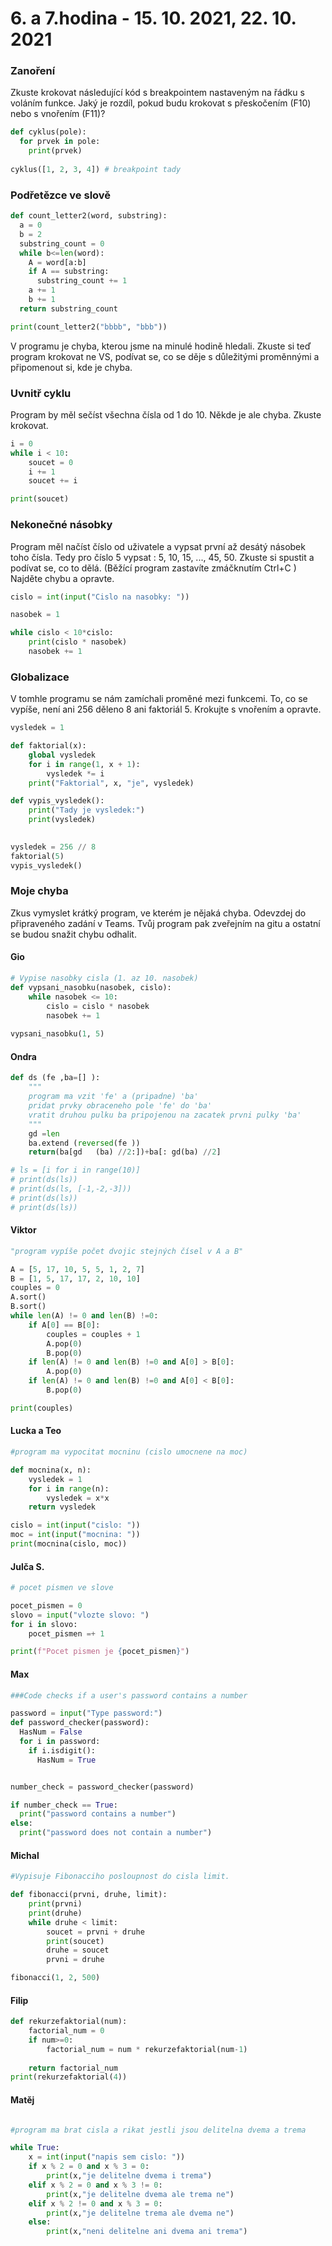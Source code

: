# 6. a 7.hodina - 15. 10. 2021, 22. 10. 2021

### Zanoření

Zkuste krokovat následující kód s breakpointem nastaveným na řádku s voláním funkce. 
Jaký je rozdíl, pokud budu krokovat s přeskočením (F10) nebo s vnořením (F11)?

``` python
def cyklus(pole):
  for prvek in pole:
    print(prvek)
    
cyklus([1, 2, 3, 4]) # breakpoint tady

```

### Podřetězce ve slově

``` python
def count_letter2(word, substring): 
  a = 0 
  b = 2 
  substring_count = 0 
  while b<=len(word): 
    A = word[a:b] 
    if A == substring: 
      substring_count += 1 
    a += 1 
    b += 1 
  return substring_count 

print(count_letter2("bbbb", "bbb")) 

```

V programu je chyba, kterou jsme na minulé hodině hledali. 
Zkuste si teď program krokovat ne VS, podívat se, co se děje s důležitými proměnnými a připomenout si, kde je chyba.

### Uvnitř cyklu

Program by měl sečíst všechna čísla od 1 do 10. Někde je ale chyba. Zkuste krokovat.

``` python
i = 0
while i < 10:
    soucet = 0
    i += 1
    soucet += i

print(soucet)
```

### Nekonečné násobky

Program měl načíst číslo od uživatele a vypsat první až desátý násobek toho čísla.
Tedy pro číslo 5 vypsat : 5, 10, 15, ..., 45, 50.
Zkuste si spustit a podívat se, co to dělá. (Běžící program zastavíte zmáčknutím Ctrl+C )
Najděte chybu a opravte.

``` python
cislo = int(input("Cislo na nasobky: "))

nasobek = 1

while cislo < 10*cislo:
    print(cislo * nasobek)
    nasobek += 1
```

### Globalizace
V tomhle programu se nám zamíchali proměné mezi funkcemi. To, co se vypíše, není ani 256 děleno 8 ani faktoriál 5.
Krokujte s vnořením a opravte.

``` python
vysledek = 1

def faktorial(x):
    global vysledek
    for i in range(1, x + 1):
        vysledek *= i
    print("Faktorial", x, "je", vysledek)

def vypis_vysledek():
    print("Tady je vysledek:")
    print(vysledek)
    

vysledek = 256 // 8
faktorial(5)
vypis_vysledek()
```

### Moje chyba

Zkus vymyslet krátký program, ve kterém je nějaká chyba.
Odevzdej do připraveného zadání v Teams.
Tvůj program pak zveřejním na gitu a ostatní se budou snažit chybu odhalit.

#### Gio
``` python
# Vypise nasobky cisla (1. az 10. nasobek)
def vypsani_nasobku(nasobek, cislo):
    while nasobek <= 10:
        cislo = cislo * nasobek
        nasobek += 1
   
vypsani_nasobku(1, 5)
```
#### Ondra
``` python
def ds (fe ,ba=[] ):
    """
    program ma vzit 'fe' a (pripadne) 'ba'
    pridat prvky obraceneho pole 'fe' do 'ba'
    vratit druhou pulku ba pripojenou na zacatek prvni pulky 'ba'
    """
    gd =len
    ba.extend (reversed(fe ))
    return(ba[gd   (ba) //2:])+ba[: gd(ba) //2]

# ls = [i for i in range(10)]
# print(ds(ls))
# print(ds(ls, [-1,-2,-3]))
# print(ds(ls))
# print(ds(ls))
```
#### Viktor
``` python
"program vypíše počet dvojic stejných čísel v A a B" 

A = [5, 17, 10, 5, 5, 1, 2, 7] 
B = [1, 5, 17, 17, 2, 10, 10] 
couples = 0 
A.sort() 
B.sort() 
while len(A) != 0 and len(B) !=0: 
    if A[0] == B[0]: 
        couples = couples + 1 
        A.pop(0) 
        B.pop(0) 
    if len(A) != 0 and len(B) !=0 and A[0] > B[0]: 
        A.pop(0) 
    if len(A) != 0 and len(B) !=0 and A[0] < B[0]: 
        B.pop(0) 

print(couples)   
```
#### Lucka a Teo
``` python
#program ma vypocitat mocninu (cislo umocnene na moc)

def mocnina(x, n):
    vysledek = 1
    for i in range(n):
        vysledek = x*x
    return vysledek

cislo = int(input("cislo: "))
moc = int(input("mocnina: "))
print(mocnina(cislo, moc))
```
#### Julča S.
``` python
# pocet pismen ve slove

pocet_pismen = 0
slovo = input("vlozte slovo: ")
for i in slovo:
    pocet_pismen =+ 1

print(f"Pocet pismen je {pocet_pismen}")
```
#### Max
``` python
###Code checks if a user's password contains a number

password = input("Type password:")
def password_checker(password):
  HasNum = False
  for i in password:
    if i.isdigit():
      HasNum = True


number_check = password_checker(password)

if number_check == True:
  print("password contains a number")
else:
  print("password does not contain a number")
```
#### Michal
``` python
#Vypisuje Fibonacciho posloupnost do cisla limit.

def fibonacci(prvni, druhe, limit):
    print(prvni)
    print(druhe)
    while druhe < limit:
        soucet = prvni + druhe
        print(soucet)
        druhe = soucet
        prvni = druhe

fibonacci(1, 2, 500)
```
#### Filip
``` python
def rekurzefaktorial(num):
    factorial_num = 0
    if num>=0:
        factorial_num = num * rekurzefaktorial(num-1)
        
    return factorial_num
print(rekurzefaktorial(4))
```
#### Matěj
``` python

#program ma brat cisla a rikat jestli jsou delitelna dvema a trema

while True:
    x = int(input("napis sem cislo: "))
    if x % 2 = 0 and x % 3 = 0:
        print(x,"je delitelne dvema i trema")
    elif x % 2 = 0 and x % 3 != 0:
        print(x,"je delitelne dvema ale trema ne")
    elif x % 2 != 0 and x % 3 = 0:
        print(x,"je delitelne trema ale dvema ne")
    else:
        print(x,"neni delitelne ani dvema ani trema")
```

